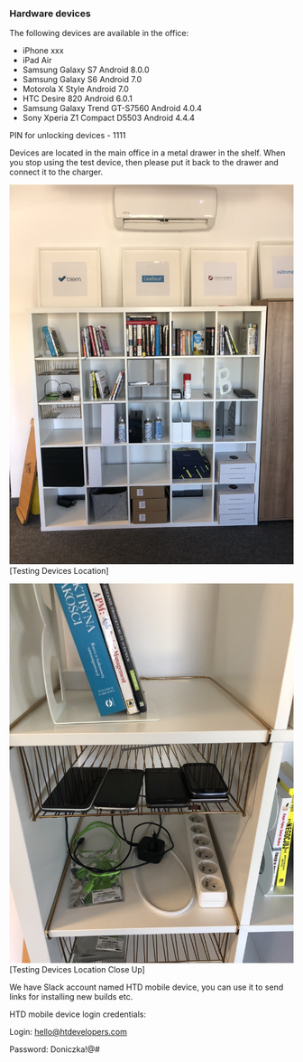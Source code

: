### Hardware devices

The following devices are available in the office:
* iPhone xxx
* iPad Air
* Samsung Galaxy S7               Android 8.0.0
* Samsung Galaxy S6               Android 7.0
* Motorola X Style                Android 7.0
* HTC Desire 820                  Android 6.0.1
* Samsung Galaxy Trend GT-S7560   Android 4.0.4
* Sony Xperia Z1 Compact D5503    Android 4.4.4

PIN for unlocking devices - 1111

Devices are located in the main office in a metal drawer in the shelf. When you stop using the test device, then please put it back to the drawer and connect it to the charger.

![Testing Devices Location](/images/testing_devices_location.JPG)
[Testing Devices Location]

![Testing Devices Location Close Up](/images/testing_devices_location_close_up.JPG)
[Testing Devices Location Close Up]

We have Slack account named HTD mobile device, you can use it to send links for installing new builds etc.

HTD mobile device login credentials:

Login: hello@htdevelopers.com

Password: Doniczka!@#
